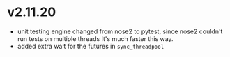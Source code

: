 # v2.11.20

* unit testing engine changed from nose2 to pytest, since nose2 couldn't run tests on multiple threads
    It's much faster this way.
* added extra wait for the futures in `sync_threadpool`
